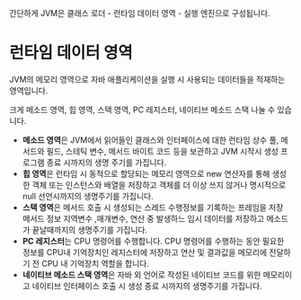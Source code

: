 간단하게 JVM은 클래스 로더 - 런타임 데이터 영역 - 실행 엔진으로 구성됩니다. 

# 런타임 데이터 영역

JVM의 메모리 영역으로 자바 애플리케이션을 실행 시 사용되는 데이터들을 적재하는 영역입니다.

크게 메소드 영역, 힙 영역, 스택 영역, PC 레지스터, 네이티브 메소드 스택 나눌 수 있습니다.

- **메소드 영역**은 JVM에서 읽어들인 클래스와 인터페이스에 대한 런타임 상수 풀, 메서드와 필드, 스테틱 변수, 메서드 바이트 코드 등을 보관하고 JVM 시작시 생성 프로그램 종료 시까지의 생명 주기를 가집니다.
- **힙 영역**은 런타임 시 동적으로 할당되는 메모리 영역으로 new 연산자를 통해 생성한 객체 또는 인스턴스와 배열을 저장하고 객체를 더 이상 쓰지 않거나 명시적으로 null 선언시까지의 생명주기를 가집니다.
- **스택 영역**은 메서드 호출 시 생성되는 스레드 수행정보를 기록하는 프레임을 저장 메서드 정보 지역변수 ,매개변수, 연산 중 발생하느 임시 데이터를 저장하고 메소드가 끝날때까지의 생명주기를 가집니다.
- **PC 레지스터**는 CPU 명령어를 수행합니다. CPU 명령어를 수행하는 동안 필요한 정보를 CPU내 기억장치인 레지스터에 저장하고 연산 및 결과값을 메모리에 전달하기 전 CPU 내 기억장치 역할을 합니다.
- **네이티브 메소드 스택 영역**은 자바 외 언어로 작성된 네이티브 코드를 위한 메모리이고 네이티브 인터페이스 호출 시 생성 종료 시까지의 생명주기를 가집니다.
